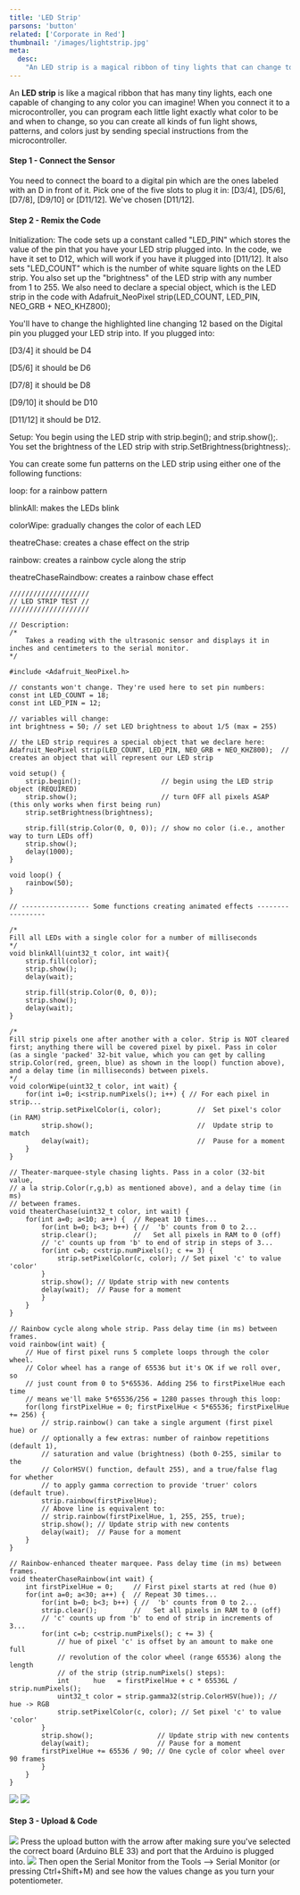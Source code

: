 ```yaml
---
title: 'LED Strip'
parsons: 'button'
related: ['Corporate in Red']
thumbnail: '/images/lightstrip.jpg'
meta:
  desc:
    "An LED strip is a magical ribbon of tiny lights that can change to any color and be programmed by a microcontroller to create fun patterns, light shows, and color effects through special instructions."
---
```

An **LED strip** is like a magical ribbon that has many tiny lights, each one capable of changing to any color you can imagine! When you connect it to a microcontroller, you can program each little light exactly what color to be and when to change, so you can create all kinds of fun light shows, patterns, and colors just by sending special instructions from the microcontroller.


<collapsible title="LED Setup">

<step img="images/digitalpins.jpg">

#### Step 1 - Connect the Sensor

You need to connect the board to a digital pin which are the ones labeled with an D in front of it. Pick one of the five slots to plug it in: [D3/4], [D5/6], [D7/8], [D9/10] or [D11/12]. We've chosen [D11/12]. 


</step>

<step>

#### Step 2 - Remix the Code

Initialization: The code sets up a constant called "LED_PIN" which stores the value of the pin that you have your LED strip plugged into. In the code, we have it set to D12, which will work if you have it plugged into [D11/12]. It also sets "LED_COUNT" which is the number of white square lights on the LED strip. You also set up the "brightness" of the LED strip with any number from 1 to 255. We also need to declare a special object, which is the LED strip in the code with Adafruit_NeoPixel strip(LED_COUNT, LED_PIN, NEO_GRB + NEO_KHZ800);

You'll have to change the highlighted line changing 12 based on the Digital pin you plugged your LED strip into. If you plugged into: 

[D3/4] it should be D4 

[D5/6] it should be D6

[D7/8] it should be D8

[D9/10] it should be D10

[D11/12] it should be D12.

Setup: You begin using the LED strip with strip.begin(); and strip.show();. You set the brightness of the LED strip with strip.SetBrightness(brightness);.

You can create some fun patterns on the LED strip using either one of the following functions: 

loop: for a rainbow pattern

blinkAll: makes the LEDs blink

colorWipe: gradually changes the color of each LED

theatreChase: creates a chase effect on the strip

rainbow: creates a rainbow cycle along the strip

theatreChaseRaindbow:  creates a rainbow chase effect

```
////////////////////
// LED STRIP TEST //
////////////////////

// Description: 
/*
    Takes a reading with the ultrasonic sensor and displays it in inches and centimeters to the serial monitor.
*/

#include <Adafruit_NeoPixel.h>

// constants won't change. They're used here to set pin numbers:
const int LED_COUNT = 18;
const int LED_PIN = 12;

// variables will change:
int brightness = 50; // set LED brightness to about 1/5 (max = 255)

// the LED strip requires a special object that we declare here:
Adafruit_NeoPixel strip(LED_COUNT, LED_PIN, NEO_GRB + NEO_KHZ800);  // creates an object that will represent our LED strip

void setup() {
    strip.begin();                    // begin using the LED strip object (REQUIRED)
    strip.show();                     // turn OFF all pixels ASAP (this only works when first being run)
    strip.setBrightness(brightness);
    
    strip.fill(strip.Color(0, 0, 0)); // show no color (i.e., another way to turn LEDs off)
    strip.show();
    delay(1000); 
}

void loop() {
    rainbow(50);
}

// ----------------- Some functions creating animated effects -----------------

/*
Fill all LEDs with a single color for a number of milliseconds
*/
void blinkAll(uint32_t color, int wait){
    strip.fill(color);
    strip.show(); 
    delay(wait); 
    
    strip.fill(strip.Color(0, 0, 0));
    strip.show(); 
    delay(wait); 
}

/*
Fill strip pixels one after another with a color. Strip is NOT cleared
first; anything there will be covered pixel by pixel. Pass in color
(as a single 'packed' 32-bit value, which you can get by calling
strip.Color(red, green, blue) as shown in the loop() function above),
and a delay time (in milliseconds) between pixels.
*/
void colorWipe(uint32_t color, int wait) {
    for(int i=0; i<strip.numPixels(); i++) { // For each pixel in strip...
        strip.setPixelColor(i, color);         //  Set pixel's color (in RAM)
        strip.show();                          //  Update strip to match
        delay(wait);                           //  Pause for a moment
    }
}

// Theater-marquee-style chasing lights. Pass in a color (32-bit value,
// a la strip.Color(r,g,b) as mentioned above), and a delay time (in ms)
// between frames.
void theaterChase(uint32_t color, int wait) {
    for(int a=0; a<10; a++) {  // Repeat 10 times...
        for(int b=0; b<3; b++) { //  'b' counts from 0 to 2...
        strip.clear();         //   Set all pixels in RAM to 0 (off)
        // 'c' counts up from 'b' to end of strip in steps of 3...
        for(int c=b; c<strip.numPixels(); c += 3) {
            strip.setPixelColor(c, color); // Set pixel 'c' to value 'color'
        }
        strip.show(); // Update strip with new contents
        delay(wait);  // Pause for a moment
        }
    }
}

// Rainbow cycle along whole strip. Pass delay time (in ms) between frames.
void rainbow(int wait) {
    // Hue of first pixel runs 5 complete loops through the color wheel.
    // Color wheel has a range of 65536 but it's OK if we roll over, so
    // just count from 0 to 5*65536. Adding 256 to firstPixelHue each time
    // means we'll make 5*65536/256 = 1280 passes through this loop:
    for(long firstPixelHue = 0; firstPixelHue < 5*65536; firstPixelHue += 256) {
        // strip.rainbow() can take a single argument (first pixel hue) or
        // optionally a few extras: number of rainbow repetitions (default 1),
        // saturation and value (brightness) (both 0-255, similar to the
        // ColorHSV() function, default 255), and a true/false flag for whether
        // to apply gamma correction to provide 'truer' colors (default true).
        strip.rainbow(firstPixelHue);
        // Above line is equivalent to:
        // strip.rainbow(firstPixelHue, 1, 255, 255, true);
        strip.show(); // Update strip with new contents
        delay(wait);  // Pause for a moment
    }
}

// Rainbow-enhanced theater marquee. Pass delay time (in ms) between frames.
void theaterChaseRainbow(int wait) {
    int firstPixelHue = 0;     // First pixel starts at red (hue 0)
    for(int a=0; a<30; a++) {  // Repeat 30 times...
        for(int b=0; b<3; b++) { //  'b' counts from 0 to 2...
        strip.clear();         //   Set all pixels in RAM to 0 (off)
        // 'c' counts up from 'b' to end of strip in increments of 3...
        for(int c=b; c<strip.numPixels(); c += 3) {
            // hue of pixel 'c' is offset by an amount to make one full
            // revolution of the color wheel (range 65536) along the length
            // of the strip (strip.numPixels() steps):
            int      hue   = firstPixelHue + c * 65536L / strip.numPixels();
            uint32_t color = strip.gamma32(strip.ColorHSV(hue)); // hue -> RGB
            strip.setPixelColor(c, color); // Set pixel 'c' to value 'color'
        }
        strip.show();                // Update strip with new contents
        delay(wait);                 // Pause for a moment
        firstPixelHue += 65536 / 90; // One cycle of color wheel over 90 frames
        }
    }
}
```
</step>
<step >

<img src="/images/serialmonitor.png">
<img src="/images/serialmonitor.png">

#### Step 3 - Upload & Code 


<img src="/images/uploadbutton.png">
Press the upload button with the arrow after making sure you've selected the correct board (Arduino BLE 33) and port that the Arduino is plugged into.  

<img src="/images/serialmonitor.png">
Then open the Serial Monitor from the Tools --> Serial Monitor (or pressing Ctrl+Shift+M) and see how the values change as you turn your potentiometer.

</step>
</collapsible>
<collapsible title="">

</collapsible>
